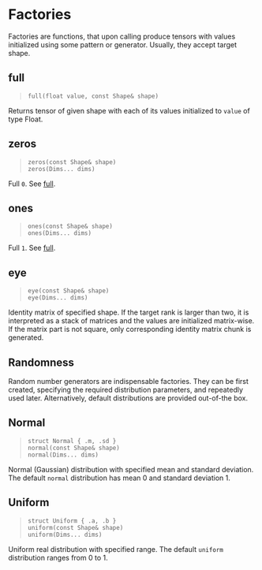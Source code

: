 # Factories

Factories are functions, that upon calling produce tensors with values initialized using some pattern or generator. 
Usually, they accept target shape. 

## full

> `full(float value, const Shape& shape)`

Returns tensor of given shape with each of its values initialized to `value` of type Float.

## zeros

> `zeros(const Shape& shape)` \
> `zeros(Dims... dims)`

Full `0`. See [full](#full).

## ones

> `ones(const Shape& shape)` \
> `ones(Dims... dims)`

Full `1`. See [full](#full).

## eye

> `eye(const Shape& shape)` \
> `eye(Dims... dims)`

Identity matrix of specified shape. If the target rank is larger than two, it is interpreted as a stack of matrices and the values are initialized matrix-wise.
If the matrix part is not square, only corresponding identity matrix chunk is generated.

## Randomness

Random number generators are indispensable factories. They can be first created, specifying the required distribution parameters, and repeatedly used later.
Alternatively, default distributions are provided out-of-the box.

## Normal

> `struct Normal { .m, .sd }` \
> `normal(const Shape& shape)` \
> `normal(Dims... dims)`

Normal (Gaussian) distribution with specified mean and standard deviation. The default `normal` distribution has mean 0 and standard deviation 1.

## Uniform

> `struct Uniform { .a, .b }` \
> `uniform(const Shape& shape)` \
> `uniform(Dims... dims)`

Uniform real distribution with specified range. The default `uniform` distribution ranges from 0 to 1.
